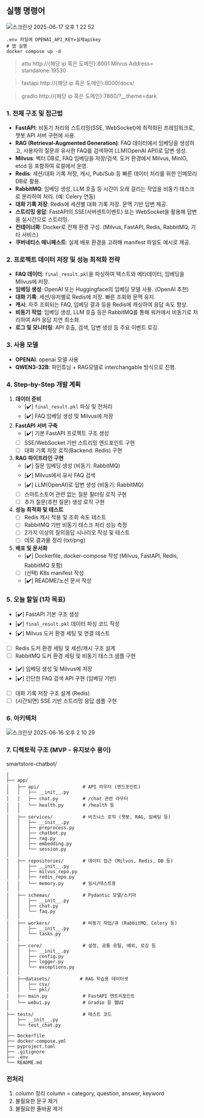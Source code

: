 ## 실행 명령어

![스크린샷 2025-06-17 오후 1 22 52](https://github.com/user-attachments/assets/4a7bb210-7f69-41f9-8243-8cc2937e4fdc)



```
.env 파일에 OPENAI_API_KEY=실제apikey
# 앱 실행
docker compose up -d
```
> attu
http://{해당 ip 혹은 도메인}:8001
Milvus Address= standalone:19530

> fastapi
http://{해당 ip 혹은 도메인}:8000/docs/

> gradio
http://{해당 ip 혹은 도메인}:7860/?__theme=dark


### 1. 전체 구조 및 접근법
- **FastAPI**: 비동기 처리와 스트리밍(SSE, WebSocket)에 최적화된 프레임워크로, 챗봇 API 서버 구현에 사용.
- **RAG (Retrieval-Augmented Generation)**: FAQ 데이터에서 임베딩을 생성하고, 사용자의 질문과 유사한 FAQ를 검색하여 LLM(OpenAI API)로 답변 생성.
- **Milvus**: 벡터 DB로, FAQ 임베딩을 저장/검색. 도커 환경에서 Milvus, MinIO, etcd 등 포함하여 로컬에서 운영.
- **Redis**: 세션/대화 기록 저장, 캐시, Pub/Sub 등 빠른 데이터 처리를 위한 인메모리 DB로 활용.
- **RabbitMQ**: 임베딩 생성, LLM 호출 등 시간이 오래 걸리는 작업을 비동기 태스크로 분리하여 처리. (예: Celery 연동)
- **대화 기록 저장**: Redis에 세션별 대화 기록 저장. 문맥 기반 답변 제공.
- **스트리밍 응답**: FastAPI의 SSE(서버센트이벤트) 또는 WebSocket을 활용해 답변을 실시간으로 스트리밍.
- **컨테이너화**: Docker로 전체 환경 구성. (Milvus, FastAPI, Redis, RabbitMQ, 기타 서비스)
- **쿠버네티스 매니페스트**: 실제 배포 환경을 고려해 manifest 파일도 예시로 제공.

### 2. 프로젝트 데이터 저장 및 성능 최적화 전략
- **FAQ 데이터**: `final_result.pkl`을 파싱하여 텍스트와 메타데이터, 임베딩을 Milvus에 저장.
- **임베딩 생성**: OpenAI 또는 Huggingface의 임베딩 모델 사용. (OpenAI 추천)
- **대화 기록**: 세션/유저별로 Redis에 저장. 빠른 조회와 문맥 유지.
- **캐시**: 자주 조회되는 FAQ, 임베딩 결과 등을 Redis에 캐싱하여 응답 속도 향상.
- **비동기 작업**: 임베딩 생성, LLM 호출 등은 RabbitMQ를 통해 워커에서 비동기로 처리하여 API 응답 지연 최소화.
- **로그 및 모니터링**: API 호출, 검색, 답변 생성 등 주요 이벤트 로깅.

### 3. 사용 모델
- **OPENAI**: openai 모델 사용
- **QWEN3-32B**: 파인튜닝 + RAG모델로 interchangable 방식으로 진행.

### 4. Step-by-Step 개발 계획
1. **데이터 준비**
    - [✔️] `final_result.pkl` 파싱 및 전처리
    - [✔️] FAQ 임베딩 생성 및 Milvus에 저장
2. **FastAPI 서버 구축**
    - [✔️] 기본 FastAPI 프로젝트 구조 생성
    - [ ] SSE/WebSocket 기반 스트리밍 엔드포인트 구현
    - [ ] 대화 기록 저장 로직(Backend: Redis) 구현
3. **RAG 파이프라인 구현**
    - [✔️] 질문 임베딩 생성 (비동기: RabbitMQ)
    - [✔️] Milvus에서 유사 FAQ 검색
    - [✔️] LLM(OpenAI)로 답변 생성 (비동기: RabbitMQ)
    - [ ] 스마트스토어 관련 없는 질문 필터링 로직 구현
    - [ ] 추가 질문(추천 질문) 생성 로직 구현
4. **성능 최적화 및 테스트**
    - [ ] Redis 캐시 적용 및 조회 속도 테스트
    - [ ] RabbitMQ 기반 비동기 태스크 처리 성능 측정
    - [ ] 2가지 이상의 질의응답 시나리오 작성 및 테스트
    - [ ] 데모 결과물 정리 (txt/png)
5. **배포 및 문서화**
    - [✔️] Dockerfile, docker-compose 작성 (Milvus, FastAPI, Redis, RabbitMQ 포함)
    - [ ] (선택) K8s manifest 작성
    - [✔️] README/노션 문서 작성

### 5. 오늘 할일 (1차 목표)
- [✔️] FastAPI 기본 구조 생성
- [✔️] `final_result.pkl` 데이터 파싱 코드 작성
- [✔️] Milvus 도커 환경 세팅 및 연결 테스트
- [ ] Redis 도커 환경 세팅 및 세션/캐시 구조 설계
- [ ] RabbitMQ 도커 환경 세팅 및 비동기 태스크 샘플 구현
- [✔️] 임베딩 생성 및 Milvus에 저장
- [✔️] 간단한 FAQ 검색 API 구현 (임베딩 기반)
- [ ] 대화 기록 저장 구조 설계 (Redis)
- [ ] (시간되면) SSE 기반 스트리밍 응답 샘플 구현

### 6. 아키텍처


![스크린샷 2025-06-16 오후 2 10 29](https://github.com/user-attachments/assets/8feca44a-3a1c-4b7a-8007-0a70bc3bc5e9)



### 7. 디렉토릭 구조 (MVP - 유지보수 용이)

smartstore-chatbot/
```
│
├── app/
│   ├── api/                # API 라우터 (엔드포인트)
│   │   ├── __init__.py
│   │   ├── chat.py         # /chat 관련 라우터
│   │   └── health.py       # /health 등
│   │
│   ├── services/           # 비즈니스 로직 (챗봇, RAG, 임베딩 등)
│   │   ├── __init__.py
│   │   ├── preprocess.py
│   │   ├── chatbot.py
│   │   ├── rag.py
│   │   ├── embedding.py
│   │   └── session.py
│   │
│   ├── repositories/       # 데이터 접근 (Milvus, Redis, DB 등)
│   │   ├── __init__.py
│   │   ├── milvus_repo.py
│   │   ├── redis_repo.py
│   │   └── memory.py       # 임시/테스트용
│   │
│   ├── schemas/            # Pydantic 모델/스키마
│   │   ├── __init__.py
│   │   ├── chat.py
│   │   └── faq.py
│   │
│   ├── workers/            # 비동기 작업/큐 (RabbitMQ, Celery 등)
│   │   ├── __init__.py
│   │   └── tasks.py
│   │
│   ├── core/               # 설정, 공통 유틸, 예외, 로깅 등
│   │   ├── __init__.py
│   │   ├── config.py
│   │   ├── logger.py
│   │   └── exceptions.py
│   │ 
│   ├──datasets/           # RAG 학습용 데이터셋
│   │   ├── csv/
│   │   └── pkl/
│   ├── main.py             # FastAPI 엔트리포인트
│   └── webui.py            # Gradio 등 웹UI
│
├── tests/                  # 테스트 코드
│   ├── __init__.py
│   └── test_chat.py
│
├── Dockerfile
├── docker-compose.yml
├── pyproject.toml
├── .gitignore
├── .env
└── README.md

```
           
### 전처리

1. column 정리
column = category, question, answer, keyword
2. 불필요한 문구 제거
3. 불필요한 줄바꿈 제거
